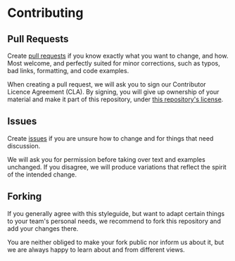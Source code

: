 # Contributing

## Pull Requests

Create [pull requests](https://github.com/SAP/clean-abap/compare)
if you know exactly what you want to change, and how.
Most welcome, and perfectly suited for minor corrections,
such as typos, bad links, formatting, and code examples.

When creating a pull request,
we will ask you to sign our Contributor Licence Agreement (CLA).
By signing, you will give up ownership of your material and make it part of this repository,
under [this repository's license](LICENSE.md).

## Issues

Create [issues](https://github.com/SAP/clean-abap/issues/new)
if you are unsure how to change and for things that need discussion.

We will ask you for permission before taking over text and examples unchanged.
If you disagree, we will produce variations that reflect the spirit of the intended change.

## Forking

If you generally agree with this styleguide, but want to adapt certain things to your team's personal needs,
we recommend to fork this repository and add your changes there.

You are neither obliged to make your fork public nor inform us about it,
but we are always happy to learn about and from different views.